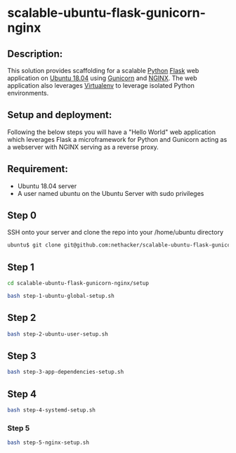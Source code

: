 # scalable-ubuntu-flask-gunicorn-nginx

## Description:

This solution provides scaffolding for a scalable [Python](https://www.python.org/) [Flask](http://flask.pocoo.org/) web application on [Ubuntu 18.04](https://www.ubuntu.com/) using [Gunicorn](https://gunicorn.org/) and [NGINX](http://nginx.org/). The web application also leverages [Virtualenv](https://virtualenv.pypa.io/en/latest/) to leverage isolated Python environments.

## Setup and deployment:

Following the below steps you will have a "Hello World" web application which leverages Flask a microframework for Python and Gunicorn acting as a webserver with NGINX serving as a reverse proxy.

## Requirement:

* Ubuntu 18.04 server
* A user named ubuntu on the Ubuntu Server with sudo privileges

## Step 0

SSH onto your server and clone the repo into your /home/ubuntu directory

```bash
ubuntu$ git clone git@github.com:nethacker/scalable-ubuntu-flask-gunicorn-nginx.git
```

## Step 1

```bash
cd scalable-ubuntu-flask-gunicorn-nginx/setup

bash step-1-ubuntu-global-setup.sh
```

## Step 2

```bash
bash step-2-ubuntu-user-setup.sh
```

## Step 3
```bash
bash step-3-app-dependencies-setup.sh
```

## Step 4
```bash
bash step-4-systemd-setup.sh
```

### Step 5
```bash
bash step-5-nginx-setup.sh
```
